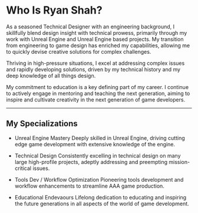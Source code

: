 # Who Is Ryan Shah?

As a seasoned Technical Designer with an engineering background, I skillfully blend design insight with technical prowess, primarily through my work with Unreal Engine and Unreal Engine based projects. My transition from engineering to game design has enriched my capabilities, allowing me to quickly devise creative solutions for complex challenges.

Thriving in high-pressure situations, I excel at addressing complex issues and rapidly developing solutions, driven by my technical history and my deep knowledge of all things design.

My commitment to education is a key defining part of my career. I continue to actively engage in mentoring and teaching the next generation, aiming to inspire and cultivate creativity in the next generation of game developers.

---

## My Specializations
- Unreal Engine Mastery
Deeply skilled in Unreal Engine, driving cutting edge game development with extensive knowledge of the engine.

- Technical Design
Consistently excelling in technical design on many large high-profile projects, adeptly addressing and preempting mission-critical issues.

- Tools Dev / Workflow Optimization
Pioneering tools development and workflow enhancements to streamline AAA game production.

- Educational Endevaours
Lifelong dedication to educating and inspiring the future generations in all aspects of the world of game development.
